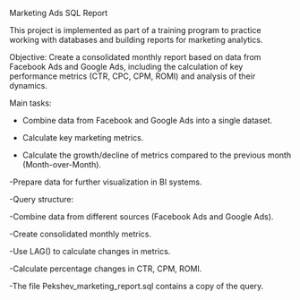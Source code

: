 Marketing Ads SQL Report

This project is implemented as part of a training program to practice working with databases and building reports for marketing analytics.

Objective: Create a consolidated monthly report based on data from Facebook Ads and Google Ads, including the calculation of key performance metrics (CTR, CPC, CPM, ROMI) and analysis of their dynamics.

Main tasks:

- Combine data from Facebook and Google Ads into a single dataset.

- Calculate key marketing metrics.

- Calculate the growth/decline of metrics compared to the previous month (Month-over-Month).

-Prepare data for further visualization in BI systems.

-Query structure:

-Combine data from different sources (Facebook Ads and Google Ads).

-Create consolidated monthly metrics.

-Use LAG() to calculate changes in metrics.

-Calculate percentage changes in CTR, CPM, ROMI.

-The file Pekshev_marketing_report.sql contains a copy of the query.
